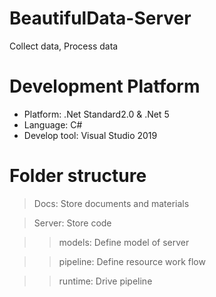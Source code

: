 # BeautifulData-Server
Collect data, Process data

# Development Platform
+ Platform: .Net Standard2.0 & .Net 5
+ Language: C#
+ Develop tool: Visual Studio 2019

# Folder structure
> Docs: Store documents and materials

> Server: Store code

>> models: Define model of server

>> pipeline: Define resource work flow

>> runtime: Drive pipeline



